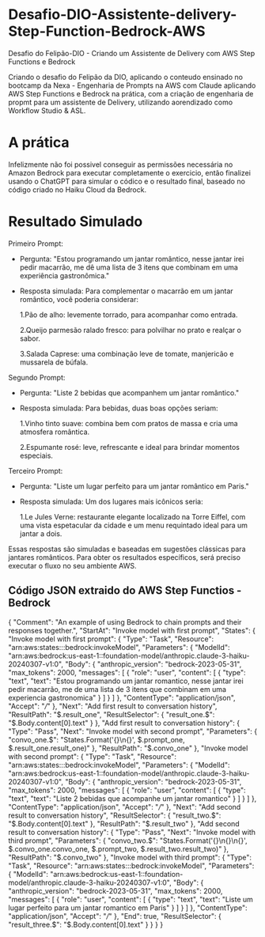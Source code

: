 # Desafio-DIO-Assistente-delivery-Step-Function-Bedrock-AWS
Desafio do Felipão-DIO - Criando um Assistente de Delivery com AWS Step Functions e Bedrock

Criando o desafio do Felipão da DIO, aplicando o conteudo ensinado no bootcamp da Nexa - Engenharia de Prompts na AWS com Claude
aplicando AWS Step Functions e Bedrock na prática, com a criação de engenharia de propmt para um assistente de Delivery, utilizando aorendizado como Workflow Studio & ASL.


# A prática

Infelizmente não foi possivel conseguir as permissões necessária no Amazon Bedrock para executar completamente o exercicio, então finalizei usando o ChatGPT para simular o códico e o resultado final, baseado no código criado no Haiku Cloud da Bedrock.

# Resultado Simulado

Primeiro Prompt:

- Pergunta: "Estou programando um jantar romântico, nesse jantar irei pedir macarrão, me dê uma lista de 3 itens que combinam em uma experiência gastronômica."

- Resposta simulada: Para complementar o macarrão em um jantar romântico, você poderia considerar:
  
  1.Pão de alho: levemente torrado, para acompanhar como entrada.
  
  2.Queijo parmesão ralado fresco: para polvilhar no prato e realçar o sabor.
  
  3.Salada Caprese: uma combinação leve de tomate, manjericão e mussarela de búfala.


Segundo Prompt:

- Pergunta: "Liste 2 bebidas que acompanhem um jantar romântico."

- Resposta simulada: Para bebidas, duas boas opções seriam:
  
    1.Vinho tinto suave: combina bem com pratos de massa e cria uma atmosfera romântica.
  
    2.Espumante rosé: leve, refrescante e ideal para brindar momentos especiais.


Terceiro Prompt:

- Pergunta: "Liste um lugar perfeito para um jantar romântico em Paris."

- Resposta simulada: Um dos lugares mais icônicos seria:
  
  1.Le Jules Verne: restaurante elegante localizado na Torre Eiffel, com uma vista espetacular da cidade e um menu requintado ideal para um jantar a dois.


Essas respostas são simuladas e baseadas em sugestões clássicas para jantares românticos. Para obter os resultados específicos, será preciso executar o fluxo no seu ambiente AWS.

## Código JSON extraido do AWS Step Functios - Bedrock

{
  "Comment": "An example of using Bedrock to chain prompts and their responses together.",
  "StartAt": "Invoke model with first prompt",
  "States": {
    "Invoke model with first prompt": {
      "Type": "Task",
      "Resource": "arn:aws:states:::bedrock:invokeModel",
      "Parameters": {
        "ModelId": "arn:aws:bedrock:us-east-1::foundation-model/anthropic.claude-3-haiku-20240307-v1:0",
        "Body": {
          "anthropic_version": "bedrock-2023-05-31",
          "max_tokens": 2000,
          "messages": [
            {
              "role": "user",
              "content": [
                {
                  "type": "text",
                  "text": "Estou programando um jantar romantico, nesse jantar irei pedir macarrão, me de uma lista de 3 itens que combinam em uma experiencia gastronomica"
                }
              ]
            }
          ]
        },
        "ContentType": "application/json",
        "Accept": "*/*"
      },
      "Next": "Add first result to conversation history",
      "ResultPath": "$.result_one",
      "ResultSelector": {
        "result_one.$": "$.Body.content[0].text"
      }
    },
    "Add first result to conversation history": {
      "Type": "Pass",
      "Next": "Invoke model with second prompt",
      "Parameters": {
        "convo_one.$": "States.Format('{}\n{}', $.prompt_one, $.result_one.result_one)"
      },
      "ResultPath": "$.convo_one"
    },
    "Invoke model with second prompt": {
      "Type": "Task",
      "Resource": "arn:aws:states:::bedrock:invokeModel",
      "Parameters": {
        "ModelId": "arn:aws:bedrock:us-east-1::foundation-model/anthropic.claude-3-haiku-20240307-v1:0",
        "Body": {
          "anthropic_version": "bedrock-2023-05-31",
          "max_tokens": 2000,
          "messages": [
            {
              "role": "user",
              "content": [
                {
                  "type": "text",
                  "text": "Liste 2 bebidas que acompanhe um jantar romantico"
                }
              ]
            }
          ]
        },
        "ContentType": "application/json",
        "Accept": "*/*"
      },
      "Next": "Add second result to conversation history",
      "ResultSelector": {
        "result_two.$": "$.Body.content[0].text"
      },
      "ResultPath": "$.result_two"
    },
    "Add second result to conversation history": {
      "Type": "Pass",
      "Next": "Invoke model with third prompt",
      "Parameters": {
        "convo_two.$": "States.Format('{}\n{}\n{}', $.convo_one.convo_one, $.prompt_two, $.result_two.result_two)"
      },
      "ResultPath": "$.convo_two"
    },
    "Invoke model with third prompt": {
      "Type": "Task",
      "Resource": "arn:aws:states:::bedrock:invokeModel",
      "Parameters": {
        "ModelId": "arn:aws:bedrock:us-east-1::foundation-model/anthropic.claude-3-haiku-20240307-v1:0",
        "Body": {
          "anthropic_version": "bedrock-2023-05-31",
          "max_tokens": 2000,
          "messages": [
            {
              "role": "user",
              "content": [
                {
                  "type": "text",
                  "text": "Liste um lugar perfeito para um jantar romantico em Paris"
                }
              ]
            }
          ]
        },
        "ContentType": "application/json",
        "Accept": "*/*"
      },
      "End": true,
      "ResultSelector": {
        "result_three.$": "$.Body.content[0].text"
      }
    }
  }
}
